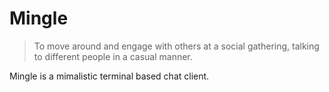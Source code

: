 # Mingle

> To move around and engage with others at a social gathering, talking to different people in a casual manner.

Mingle is a mimalistic terminal based chat client.
